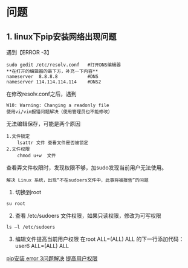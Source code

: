 # 问题

## 1. linux下pip安装网络出现问题

遇到【ERROR -3】

```
sudo gedit /etc/resolv.conf   #打开DNS编辑器
**在打开的编辑器的最下方，补充一下内容**
nameserver  8.8.8.8           #DNS
nameserver 114.114.114.114    #DNS2
```

在修改resolv.conf之后，遇到

```
W10: Warning: Changing a readonly file
使用vi/vim报错问题解决（使用管理员也不能修改）
```

无法编辑保存，可能是两个原因

```
1.文件锁定
    lsattr 文件 查看文件是否被锁定
2.文件权限
    chmod u+w  文件
```

查看弄文件权限时，发现权限不够，加sudo发现当前用户无法使用。

```
解决 Linux 系统，出现“不在sudoers文件中，此事将被报告”的问题
```

1. 切换到root
```
su root
``` 

2. 查看 /etc/sudoers 文件权限，如果只读权限，修改为可写权限
```
ls –l /etc/sudoers
```
3. 编辑文件提高当前用户权限
在root ALL=(ALL) ALL 的下一行添加代码：user6 ALL=(ALL) ALL

[pip安装 error 3问题解决](https://blog.csdn.net/cancer_t/article/details/118046930)
[提高用户权限](https://zhuanlan.zhihu.com/p/143388819)
